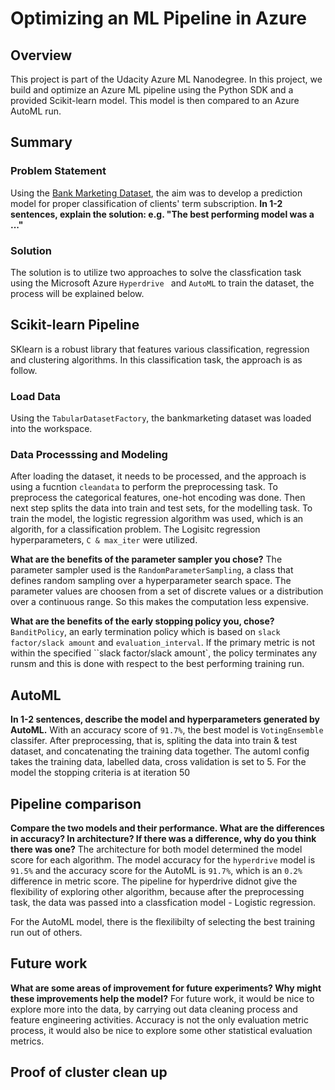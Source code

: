 # Optimizing an ML Pipeline in Azure

## Overview

This project is part of the Udacity Azure ML Nanodegree.
In this project, we build and optimize an Azure ML pipeline using the Python SDK and a provided Scikit-learn model.
This model is then compared to an Azure AutoML run.

## Summary

### Problem Statement

Using the [Bank Marketing Dataset](https://automlsamplenotebookdata.blob.core.windows.net/automl-sample-notebook-data/bankmarketing_train.csv), the aim was to develop a prediction model for proper classification of clients' term subscription.
**In 1-2 sentences, explain the solution: e.g. "The best performing model was a ..."**

### Solution

The solution is to utilize two approaches to solve the classfication task using the Microsoft Azure `Hyperdrive ` and `AutoML` to train the dataset, the process will be explained below.

## Scikit-learn Pipeline

SKlearn is a robust library that features various classification, regression and clustering algorithms. In this classification task, the approach is as follow.

### Load Data

Using the `TabularDatasetFactory`, the bankmarketing dataset was loaded into the workspace.

### Data Processsing and Modeling

After loading the dataset, it needs to be processed, and the approach is using a fucntion `cleandata` to perform the preprocessing task. To preprocess the categorical features, one-hot encoding was done. Then next step splits the data into train and test sets, for the modelling task. To train the model, the logistic regression algorithm was used, which is an algorith, for a classification problem.
The Logisitc regression hyperparameters, `C & max_iter` were utilized.

**What are the benefits of the parameter sampler you chose?**
The parameter sampler used is the `RandomParameterSampling`, a class that defines random sampling over a hyperparameter search space. The parameter values are choosen from a set of discrete values or a distribution over a continuous range. So this makes the computation less expensive.

**What are the benefits of the early stopping policy you, chose?**
`BanditPolicy`, an early termination policy which is based on `slack factor/slack amount` and `evaluation_interval`. If the primary metric is not within the specified ``slack factor/slack amount`, the policy terminates any runsm and this is done with respect to the best performing training run.

## AutoML

**In 1-2 sentences, describe the model and hyperparameters generated by AutoML.**
With an accuracy score of `91.7%`, the best model is `VotingEnsemble` classifer. After preprocessing, that is, spliting the data into train & test dataset, and concatenating the training data together. The automl config takes the training data, labelled data, cross validation is set to 5. For the model the stopping criteria is at iteration 50

## Pipeline comparison

**Compare the two models and their performance. What are the differences in accuracy? In architecture? If there was a difference, why do you think there was one?**
The architecture for both model determined the model score for each algorithm. The model accuracy for the `hyperdrive` model is `91.5%` and the accuracy score for the AutoML is `91.7%`, which is an `0.2%` difference in metric score. The pipeline for hyperdrive didnot give the flexibility of exploring other algorithm, because after the preprocessing task, the data was passed into a classfication model - Logistic regression.

For the AutoML model, there is the flexilibilty of selecting the best training run out of others.

## Future work

**What are some areas of improvement for future experiments? Why might these improvements help the model?**
For future work, it would be nice to explore more into the data, by carrying out data cleaning process and feature engineering activities. Accuracy is not the only evaluation metric process, it would also be nice to explore some other statistical evaluation metrics.

## Proof of cluster clean up

![]()
